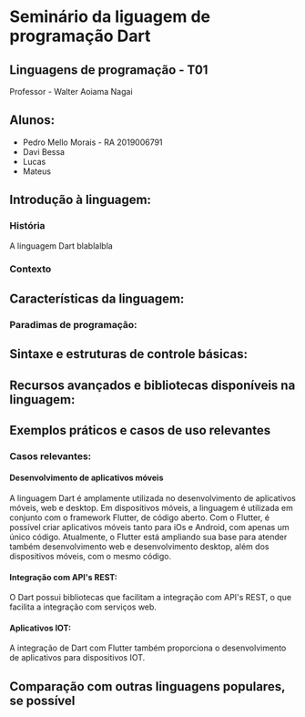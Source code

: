 # Seminário da liguagem de programação Dart
##  Linguagens de programação - T01
Professor - Walter Aoiama Nagai
## Alunos:
* Pedro Mello Morais - RA 2019006791
* Davi Bessa
* Lucas
* Mateus


## Introdução à linguagem:
### História
A linguagem Dart blablalbla
### Contexto


## Características da linguagem: 
### Paradimas de programação:


## Sintaxe e estruturas de controle básicas: 


## Recursos avançados e bibliotecas disponíveis na linguagem:


## Exemplos práticos e casos de uso relevantes

### Casos relevantes:
#### Desenvolvimento de aplicativos móveis
A linguagem Dart é amplamente utilizada no desenvolvimento de aplicativos móveis, web e desktop.
Em dispositivos móveis, a linguagem é utilizada em conjunto com o framework Flutter, de código aberto. Com o Flutter, é possível criar aplicativos móveis tanto para iOs e Android, com apenas um único código. 
Atualmente, o Flutter está ampliando sua base para atender também desenvolvimento web e desenvolvimento desktop, além dos dispositivos móveis, com o mesmo código.
#### Integração com API's REST:
O Dart possui bibliotecas que facilitam a integração com API's REST, o que facilita a integração com serviços web.
#### Aplicativos IOT:
A integração de Dart com Flutter também proporciona o desenvolvimento de aplicativos para dispositivos IOT.

## Comparação com outras linguagens populares, se possível  